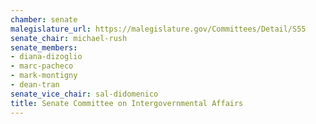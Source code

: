 ```yaml
---
chamber: senate
malegislature_url: https://malegislature.gov/Committees/Detail/S55
senate_chair: michael-rush
senate_members:
- diana-dizoglio
- marc-pacheco
- mark-montigny
- dean-tran
senate_vice_chair: sal-didomenico
title: Senate Committee on Intergovernmental Affairs
---
```

